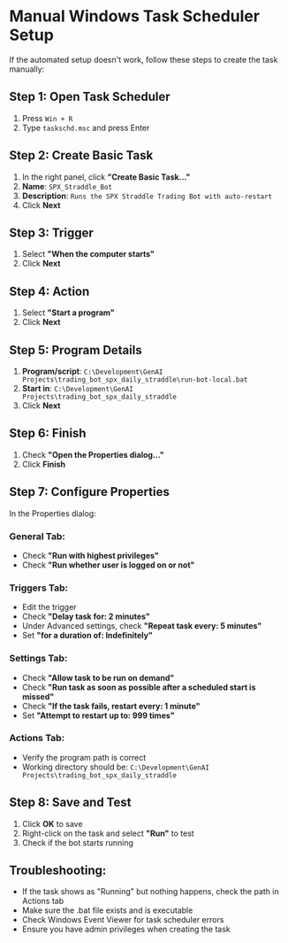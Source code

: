 # Manual Windows Task Scheduler Setup

If the automated setup doesn't work, follow these steps to create the task manually:

## Step 1: Open Task Scheduler
1. Press `Win + R`
2. Type `taskschd.msc` and press Enter

## Step 2: Create Basic Task
1. In the right panel, click **"Create Basic Task..."**
2. **Name**: `SPX_Straddle_Bot`
3. **Description**: `Runs the SPX Straddle Trading Bot with auto-restart`
4. Click **Next**

## Step 3: Trigger
1. Select **"When the computer starts"**
2. Click **Next**

## Step 4: Action
1. Select **"Start a program"**
2. Click **Next**

## Step 5: Program Details
1. **Program/script**: `C:\Development\GenAI Projects\trading_bot_spx_daily_straddle\run-bot-local.bat`
2. **Start in**: `C:\Development\GenAI Projects\trading_bot_spx_daily_straddle`
3. Click **Next**

## Step 6: Finish
1. Check **"Open the Properties dialog..."**
2. Click **Finish**

## Step 7: Configure Properties
In the Properties dialog:

### General Tab:
- Check **"Run with highest privileges"**
- Check **"Run whether user is logged on or not"**

### Triggers Tab:
- Edit the trigger
- Check **"Delay task for: 2 minutes"**
- Under Advanced settings, check **"Repeat task every: 5 minutes"**
- Set **"for a duration of: Indefinitely"**

### Settings Tab:
- Check **"Allow task to be run on demand"**
- Check **"Run task as soon as possible after a scheduled start is missed"**
- Check **"If the task fails, restart every: 1 minute"**
- Set **"Attempt to restart up to: 999 times"**

### Actions Tab:
- Verify the program path is correct
- Working directory should be: `C:\Development\GenAI Projects\trading_bot_spx_daily_straddle`

## Step 8: Save and Test
1. Click **OK** to save
2. Right-click on the task and select **"Run"** to test
3. Check if the bot starts running

## Troubleshooting:
- If the task shows as "Running" but nothing happens, check the path in Actions tab
- Make sure the .bat file exists and is executable
- Check Windows Event Viewer for task scheduler errors
- Ensure you have admin privileges when creating the task